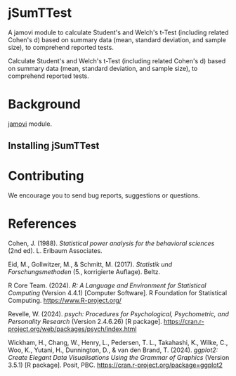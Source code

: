 # jSumTTest
A jamovi module to calculate Student's and Welch's t-Test (including related Cohen's d) based on summary data (mean, standard deviation, and sample size), to comprehend reported tests.

  Calculate Student's and Welch's t-Test (including related Cohen's d) based on
  summary data (mean, standard deviation, and sample size), to comprehend
  reported tests.


# Background

 [jamovi](https://www.jamovi.org/)
module.

## Installing jSumTTest



# Contributing

We encourage you to send bug reports, suggestions or questions.


# References

Cohen, J. (1988). *Statistical power analysis for the behavioral sciences* (2nd ed). L. Erlbaum Associates.

Eid, M., Gollwitzer, M., & Schmitt, M. (2017). *Statistik und Forschungsmethoden* (5., korrigierte Auflage). Beltz.

R Core Team. (2024). *R: A Language and Environment for Statistical Computing* (Version 4.4.1) [Computer Software]. R Foundation for Statistical Computing. https://www.R-project.org/

Revelle, W. (2024). *psych: Procedures for Psychological, Psychometric, and Personality Research* (Version 2.4.6.26) [R package]. https://cran.r-project.org/web/packages/psych/index.html

Wickham, H., Chang, W., Henry, L., Pedersen, T. L., Takahashi, K., Wilke, C., Woo, K., Yutani, H., Dunnington, D., & van den Brand, T. (2024). *ggplot2: Create Elegant Data Visualisations Using the Grammar of Graphics* (Version 3.5.1) [R package]. Posit, PBC. https://cran.r-project.org/package=ggplot2
